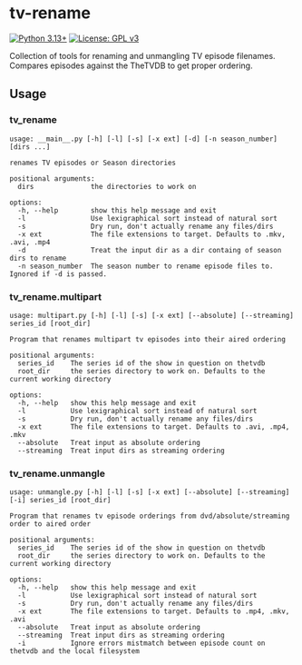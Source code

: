 # tv-rename
[![Python 3.13+](https://upload.wikimedia.org/wikipedia/commons/d/d5/Blue_Python_3.13%2B_Shield_Badge.svg)](https://www.python.org)
[![License: GPL v3](https://upload.wikimedia.org/wikipedia/commons/8/86/GPL_v3_Blue_Badge.svg)](https://www.gnu.org/licenses/gpl-3.0.en.html)

Collection of tools for renaming and unmangling TV episode filenames.  Compares episodes against the TheTVDB to get proper ordering.

## Usage
### tv_rename
```
usage: __main__.py [-h] [-l] [-s] [-x ext] [-d] [-n season_number] [dirs ...]

renames TV episodes or Season directories

positional arguments:
  dirs              the directories to work on

options:
  -h, --help        show this help message and exit
  -l                Use lexigraphical sort instead of natural sort
  -s                Dry run, don't actually rename any files/dirs
  -x ext            The file extensions to target. Defaults to .mkv, .avi, .mp4
  -d                Treat the input dir as a dir containg of season dirs to rename
  -n season_number  The season number to rename episode files to. Ignored if -d is passed.
```

### tv_rename.multipart
```
usage: multipart.py [-h] [-l] [-s] [-x ext] [--absolute] [--streaming] series_id [root_dir]

Program that renames multipart tv episodes into their aired ordering

positional arguments:
  series_id    The series id of the show in question on thetvdb
  root_dir     the series directory to work on. Defaults to the current working directory

options:
  -h, --help   show this help message and exit
  -l           Use lexigraphical sort instead of natural sort
  -s           Dry run, don't actually rename any files/dirs
  -x ext       The file extensions to target. Defaults to .avi, .mp4, .mkv
  --absolute   Treat input as absolute ordering
  --streaming  Treat input dirs as streaming ordering
```

### tv_rename.unmangle
```
usage: unmangle.py [-h] [-l] [-s] [-x ext] [--absolute] [--streaming] [-i] series_id [root_dir]

Program that renames tv episode orderings from dvd/absolute/streaming order to aired order

positional arguments:
  series_id    The series id of the show in question on thetvdb
  root_dir     the series directory to work on. Defaults to the current working directory

options:
  -h, --help   show this help message and exit
  -l           Use lexigraphical sort instead of natural sort
  -s           Dry run, don't actually rename any files/dirs
  -x ext       The file extensions to target. Defaults to .mp4, .mkv, .avi
  --absolute   Treat input as absolute ordering
  --streaming  Treat input dirs as streaming ordering
  -i           Ignore errors mistmatch between episode count on thetvdb and the local filesystem
```